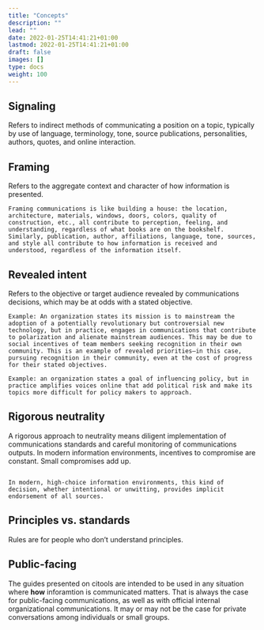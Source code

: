 ```yaml
---
title: "Concepts"
description: ""
lead: ""
date: 2022-01-25T14:41:21+01:00
lastmod: 2022-01-25T14:41:21+01:00
draft: false
images: []
type: docs
weight: 100
---
```


## Signaling
Refers to indirect methods of communicating a position on a topic, typically by use of language, terminology, tone, source publications, personalities, authors, quotes, and online interaction.

## Framing
Refers to the aggregate context and character of how information is presented.

```Framing communications is like building a house: the location, architecture, materials, windows, doors, colors, quality of construction, etc., all contribute to perception, feeling, and understanding, regardless of what books are on the bookshelf. Similarly, publication, author, affiliations, language, tone, sources, and style all contribute to how information is received and understood, regardless of the information itself.```

## Revealed intent
Refers to the objective or target audience revealed by communications decisions, which may be at odds with a stated objective.
```
Example: An organization states its mission is to mainstream the adoption of a potentially revolutionary but controversial new technology, but in practice, engages in communications that contribute to polarization and alienate mainstream audiences. This may be due to social incentives of team members seeking recognition in their own community. This is an example of revealed priorities—in this case, pursuing recognition in their community, even at the cost of progress for their stated objectives. 
```
```
Example: an organization states a goal of influencing policy, but in practice amplifies voices online that add political risk and make its topics more difficult for policy makers to approach.
```

## Rigorous neutrality
A rigorous approach to neutrality means diligent implementation of communications standards and careful monitoring of communications outputs. In modern information environments, incentives to compromise are constant. Small compromises add up.

```Example: A blog article uses mostly scientific publications as references, but includes one or two links to news articles from activist or highly partisan publications. The editor allows it to pass since they are only concerned with the raw information, not how it is framed or presented.

In modern, high-choice information environments, this kind of decision, whether intentional or unwitting, provides implicit endorsement of all sources. 
```

## Principles vs. standards
Rules are for people who don’t understand principles. 

## Public-facing
The guides presented on citools are intended to be used in any situation where **how** inforamtion is communicated matters. That is always the case for public-facing communications, as well as with official internal organizational communications. It may or may not be the case for private conversations among individuals or small groups.



